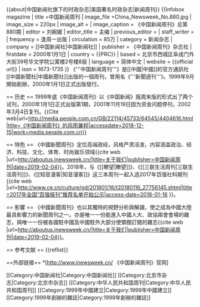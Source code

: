 {{about|中国新闻社旗下的时政杂志|美国著名时政杂志|新闻周刊}}
{{Infobox magazine
| title           =中国新闻周刊
| image_file      =China_Newsweek_No.880.jpg
| image_size      = 220px
| image_alt       = 
| image_caption   = 《中国新闻周刊》总第880期
| editor          = 刘婉媛
| editor_title    = 主编
| previous_editor = 
| staff_writer    = 
| frequency       = 逢周一出版
| circulation     = 85万
| category        = 新闻杂志
| company         = [[中国新闻社|中国新闻社]]
| publisher       = 《中国新闻周刊》杂志社
| firstdate       = 2000年1月1日
| country         = {{PRC}}
| based           = 北京市西城区阜成门外大街39号华文学院公寓楼2号楼8层
| language        = 简体中文
| website         = {{official url}}
| issn            =  1673-1735
}}
《'''中国新闻周刊'''》是[[中國|中國]]的官方通訊社[[中國新聞社|中國新聞社]]出版的一個周刊，曾用名《'''新聞週刊'''》。1999年9月開始創辦，2000年1月1日正式出版發行。

== 历史 ==
1999年底《中国新闻周刊》以《中国新闻》报周末版的形式出了两个试刊，2000年1月1日正式出版第1期，2001年11月19日因为资金问题停刊，2002年3月4日复刊。<ref>{{Cite web|url=http://media.people.com.cn/GB/22114/45733/64545/4404616.html|title=《中国新闻周刊》的风雨兼程|accessdate=2018-12-15|work=media.people.com.cn}}</ref>

== 特色 ==
《中國新聞周刊》定位高端政经，风格严肃活泼，内容涵盖政治、经济、科技、文化、体育、时尚娱乐领域<ref>{{cite web |url=http://aboutus.inewsweek.cn/|title=关于我们|publisher=中国新闻周刊|date=2019-02-04}}</ref>。2018年，与《[[瞭望|瞭望]]》、《[[三联生活周刊|三联生活周刊]]》、《[[知音漫客|知音漫客]]》这三本周刊一起入选2017年百强社科期刊<ref>{{cite web |url=http://www.ce.cn/culture/gd/201801/16/t20180116_27756145.shtml|title=2017年全国“百强报刊”推荐名单开始公示|access-date=2018-01-16 }}</ref>。

== 影響 ==
《中國新聞周刊》也以其獨特的視野分析與解讀，使之成為中國大陸最具影響力的新聞周刊之一。亦是唯一一份能進入中國人大、政協兩會會場的雜志，與唯一一份被各國駐中國及中國駐外大部分使領館訂閱的雜志<ref>{{cite web |url=http://aboutus.inewsweek.cn/|title=关于我们|publisher=中国新闻周刊|date=2019-02-04}}</ref>。

== 参考文献 ==
{{reflist}}

==外部链接==
*[http://www.inewsweek.cn/ 《中国新闻周刊》官网]

[[Category:中国新闻社|Category:中国新闻社]]
[[Category:北京市杂志|Category:北京市杂志]]
[[Category:中华人民共和国周刊|Category:中华人民共和国周刊]]
[[Category:1999年中國建立|Category:1999年中國建立]]
[[Category:1999年創辦的雜誌|Category:1999年創辦的雜誌]]